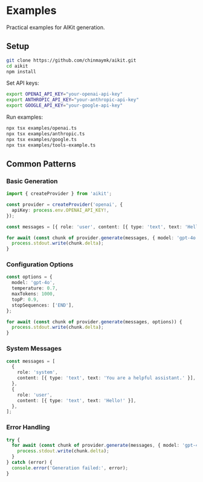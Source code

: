 # Examples

Practical examples for AIKit generation.

## Setup

```bash
git clone https://github.com/chinmaymk/aikit.git
cd aikit
npm install
```

Set API keys:

```bash
export OPENAI_API_KEY="your-openai-api-key"
export ANTHROPIC_API_KEY="your-anthropic-api-key"
export GOOGLE_API_KEY="your-google-api-key"
```

Run examples:

```bash
npx tsx examples/openai.ts
npx tsx examples/anthropic.ts
npx tsx examples/google.ts
npx tsx examples/tools-example.ts
```

## Common Patterns

### Basic Generation

```typescript
import { createProvider } from 'aikit';

const provider = createProvider('openai', {
  apiKey: process.env.OPENAI_API_KEY!,
});

const messages = [{ role: 'user', content: [{ type: 'text', text: 'Hello!' }] }];

for await (const chunk of provider.generate(messages, { model: 'gpt-4o' })) {
  process.stdout.write(chunk.delta);
}
```

### Configuration Options

```typescript
const options = {
  model: 'gpt-4o',
  temperature: 0.7,
  maxTokens: 1000,
  topP: 0.9,
  stopSequences: ['END'],
};

for await (const chunk of provider.generate(messages, options)) {
  process.stdout.write(chunk.delta);
}
```

### System Messages

```typescript
const messages = [
  {
    role: 'system',
    content: [{ type: 'text', text: 'You are a helpful assistant.' }],
  },
  {
    role: 'user',
    content: [{ type: 'text', text: 'Hello!' }],
  },
];
```

### Error Handling

```typescript
try {
  for await (const chunk of provider.generate(messages, { model: 'gpt-4o' })) {
    process.stdout.write(chunk.delta);
  }
} catch (error) {
  console.error('Generation failed:', error);
}
```
